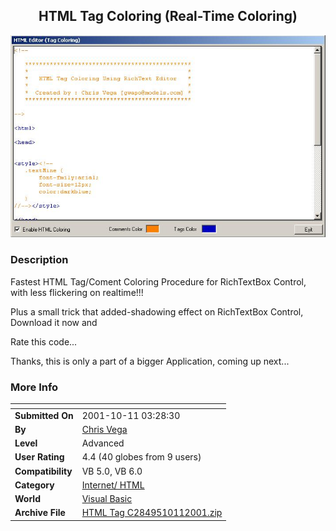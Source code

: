 ﻿<div align="center">

## HTML Tag Coloring \(Real\-Time Coloring\)

<img src="PIC2001101135319502.jpg">
</div>

### Description

Fastest HTML Tag/Coment Coloring Procedure for RichTextBox Control, with less flickering on realtime!!!

Plus a small trick that added-shadowing effect on RichTextBox Control, Download it now and

Rate this code...

Thanks, this is only a part of a bigger Application, coming up next...
 
### More Info
 


<span>             |<span>
---                |---
**Submitted On**   |2001-10-11 03:28:30
**By**             |[Chris Vega](https://github.com/Planet-Source-Code/PSCIndex/blob/master/ByAuthor/chris-vega.md)
**Level**          |Advanced
**User Rating**    |4.4 (40 globes from 9 users)
**Compatibility**  |VB 5\.0, VB 6\.0
**Category**       |[Internet/ HTML](https://github.com/Planet-Source-Code/PSCIndex/blob/master/ByCategory/internet-html__1-34.md)
**World**          |[Visual Basic](https://github.com/Planet-Source-Code/PSCIndex/blob/master/ByWorld/visual-basic.md)
**Archive File**   |[HTML Tag C2849510112001\.zip](https://github.com/Planet-Source-Code/chris-vega-html-tag-coloring-real-time-coloring__1-27985/archive/master.zip)








